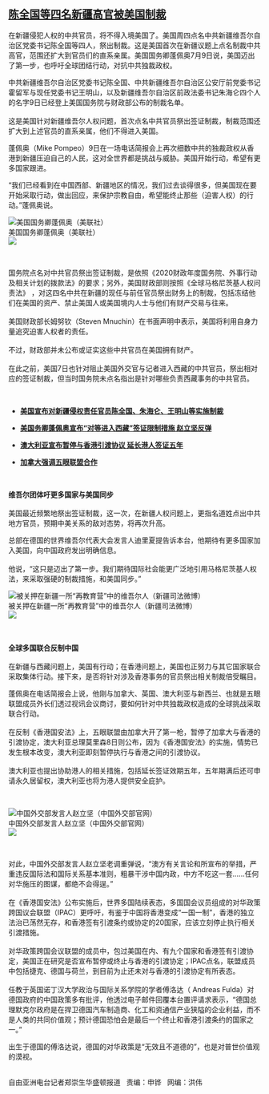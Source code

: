 <!--1594328975000-->
[陈全国等四名新疆高官被美国制裁](https://www.rfa.org/mandarin/yataibaodao/gangtai/rc-07092020135642.html)
------

<p>在新疆侵犯人权的中共官员，将不得入境美国了。美国周四点名中共新疆维吾尔自治区党委书记陈全国等四人，祭出制裁。这是美国首次在新疆议题上点名制裁中共高官，范围还扩大到官员们的直系亲属。美国国务卿蓬佩奥7月9日说，美国迈出了第一步，也呼吁全球团结行动，对抗中共独裁政权。</p><p>中共新疆维吾尔自治区党委书记陈全国、中共新疆维吾尔自治区公安厅前党委书记霍留军与现任党委书记王明山，以及新疆维吾尔自治区前政法委书记朱海仑四个人的名字9日已经登上美国国务院与财政部公布的制裁名单。<br/> <br/> 这是美国针对新疆维吾尔人权问题，首次点名中共官员祭出签证制裁，制裁范围还扩大到上述官员的直系亲属，他们不得进入美国。</p><p>蓬佩奥（Mike Pompeo）9日在一场电话简报会上再次细数中共的独裁政权从香港到新疆压迫自己的人民，这对全世界都是挑战与威胁。美国开始行动，希望有更多国家跟进。</p><p>“我们已经看到在中国西部、新疆地区的情况，我们过去谈得很多，但美国现在要开始采取行动，做出回应，来保护宗教自由，希望能终止那些（迫害人权）的行动。”蓬佩奥说。</p><p><div class="image-inline captioned" style="width:680px;"><div style="width:680px;"><img alt="美国国务卿蓬佩奥（美联社）" src="https://www.rfa.org/mandarin/yataibaodao/gangtai/rc-07092020135642.html/hj0709z.jpg" title="美国国务卿蓬佩奥（美联社）"/></div><div class="image-caption"><span style="width:680px;">美国国务卿蓬佩奥（美联社）</span><span class="copyright"> </span></div><div id="zoomattribute"><a class="single_image" href="/mandarin/yataibaodao/gangtai/rc-07092020135642.html/hj0709z.jpg" title="美国国务卿蓬佩奥（美联社）"><img src="/rfa_resources/graphics/icon-zoom.png"/></a></div></div></p><p> </p><p>国务院点名对中共官员祭出签证制裁，是依照《2020财政年度国务院、外事行动及相关计划的拨款法》的要求；另外，美国财政部则按照《全球马格尼茨基人权问责法》 ，对这四名中共在新疆的现任与前任官员祭出财务上的制裁，包括冻结他们在美国的资产、禁止美国人或美国境内人士与他们有财产交易与往来。<br/> <br/> 美国财政部长姆努钦（Steven Mnuchin）在书面声明中表示，美国将利用自身力量追究迫害人权者的责任。<br/> <br/> 不过，财政部并未公布或证实这些中共官员在美国拥有财产。<br/> <br/> 在此之前，美国7日也针对阻止美国外交官与记者进入西藏的中共官员，祭出相对应的签证制裁，但当时国务院未点名指出是针对哪些负责西藏事务的中共官员。</p><p> </p><ul><li><b><a class="external-link" href="http://www.rfa.org/mandarin/Xinwen/6-07092020145159.html">美国宣布对新疆侵权责任官员陈全国、朱海仑、王明山等实施制裁</a></b></li></ul><ul><li><b><a class="external-link" href="http://www.rfa.org/mandarin/Xinwen/2-07082020101251.html">美国务卿蓬佩奥宣布“对等进入西藏”签证限制措施 赵立坚反弹</a></b></li></ul><ul><li><b><a class="external-link" href="http://www.rfa.org/mandarin/Xinwen/1-07092020084706.html">澳大利亚宣布暂停与香港引渡协议 延长港人签证五年</a></b></li></ul><ul><li><b><a class="external-link" href="http://www.rfa.org/mandarin/yataibaodao/huanjing/lf-05042020094241.html">加拿大强调五眼联盟合作</a></b></li></ul><p> </p><p><b>维吾尔团体吁更多国家与美国同步</b><br/> <br/> 美国最近频繁地祭出签证制裁，这一次，在新疆人权问题上，更指名道姓点出中共地方官员，预期中美关系的敌对态势，将再次升高。</p><p>总部在德国的世界维吾尔代表大会发言人迪里夏提告诉本台，他期待有更多国家加入美国，向中国政府发出明确信息。<br/> <br/> 他说，“这只是迈出了第一步。我们期待国际社会能更广泛地引用马格尼茨基人权法，来采取强硬的制裁措施，和美国同步。”</p><p><div class="image-inline captioned" style="width:620px;"><div style="width:620px;"><img alt="被关押在新疆一所“再教育营”中的维吾尔人（新疆司法微博）" src="https://www.rfa.org/mandarin/yataibaodao/gangtai/rc-07092020135642.html/rc0709a.jpg" title="被关押在新疆一所“再教育营”中的维吾尔人（新疆司法微博）"/></div><div class="image-caption"><span style="width:620px;">被关押在新疆一所“再教育营”中的维吾尔人（新疆司法微博）</span><span class="copyright"> </span></div><div id="zoomattribute"><a class="single_image" href="/mandarin/yataibaodao/gangtai/rc-07092020135642.html/rc0709a.jpg" title="被关押在新疆一所“再教育营”中的维吾尔人（新疆司法微博）"><img src="/rfa_resources/graphics/icon-zoom.png"/></a></div></div><br/> <br/><b> </b></p><p><b>全球多国联合反制中国</b><br/> <br/> 在新疆与西藏问题上，美国有行动；在香港问题上，美国也正努力与其它国家联合采取集体行动。接下来，是否将针对涉及香港事务的官员祭出相关制裁倍受瞩目。</p><p>蓬佩奥在电话简报会上说，他刚与加拿大、英国、澳大利亚与新西兰、也就是五眼联盟成员外长们透过视讯会议商讨，要如何针对中共独裁政权造成的全球挑战采取联合行动。<br/> <br/> 在反制《香港国安法》上，五眼联盟由加拿大开了第一枪，暂停了加拿大与香港的引渡协定，澳大利亚总理莫里森8日则公布，因为《香港国安法》的实施，情势已发生根本改变，澳大利亚即刻暂停执行与香港之间的引渡协议。<br/> <br/> 澳大利亚也提出协助港人的相关措施，包括延长签证效期五年，五年期满后还可申请永久居留权，澳大利亚也将为港人提供安全庇护。</p><p><br/><div class="image-inline captioned" style="width:620px;"><div style="width:620px;"><img alt="中国外交部发言人赵立坚（中国外交部官网）" src="https://www.rfa.org/mandarin/yataibaodao/gangtai/rc-07092020135642.html/jt0629e.jpg" title="中国外交部发言人赵立坚（中国外交部官网）"/></div><div class="image-caption"><span style="width:620px;">中国外交部发言人赵立坚（中国外交部官网）</span><span class="copyright"> </span></div><div id="zoomattribute"><a class="single_image" href="/mandarin/yataibaodao/gangtai/rc-07092020135642.html/jt0629e.jpg" title="中国外交部发言人赵立坚（中国外交部官网）"><img src="/rfa_resources/graphics/icon-zoom.png"/></a></div></div></p><p> </p><p>对此，中国外交部发言人赵立坚老调重弹说，“澳方有关言论和所宣布的举措，严重违反国际法和国际关系基本准则，粗暴干涉中国内政，中方不吃这一套......任何对华施压的图谋，都绝不会得逞。”<br/> <br/> 在《香港国安法》公布实施后，世界多国陆续表态，多国国会议员组成的对华政策跨国议会联盟（IPAC）更呼吁，有鉴于中国将香港变成“一国一制”，香港的独立法治已荡然无存，和香港签有引渡条约或协定的20国家，应该立刻停止执行相关引渡措施。<br/> <br/> 对华政策跨国会议联盟的成员中，包过美国在内、有九个国家和香港签有引渡协定，美国正在研究是否宣布暂停或终止与香港的引渡协定；IPAC点名，联盟成员中包括捷克、德国与荷兰，到目前为止还未对与香港的引渡协定有所表态。<br/> <br/> 任教于英国诺丁汉大学政治与国际关系学院的学者傅洛达（ Andreas Fulda）对德国政府的中国政策多有批评，他透过电子邮件回覆本台置评请求表示，“德国总理默克尔政府是在捍卫德国汽车制造商、化工和资通信产业狭隘的企业利益，而不是人类的共同价值观；预计德国恐怕会是最后一个终止和香港引渡条约的国家之一。”</p><p>出生于德国的傅洛达说，德国的对华政策是“无效且不道德的”，也是对普世价值观的漠视。</p><p><br/> 自由亚洲电台记者郑崇生华盛顿报道   责编：申铧   网编：洪伟</p>
